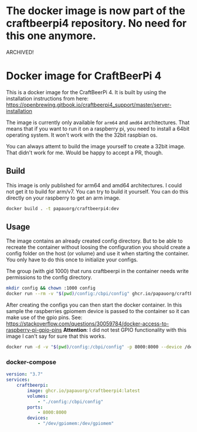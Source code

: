# The docker image is now part of the craftbeerpi4 repository. No need for this one anymore.
ARCHIVED!

# Docker image for CraftBeerPi 4

This is a docker image for the CraftBeerPi 4. It is built by using the
installation instructions from here:
https://openbrewing.gitbook.io/craftbeerpi4_support/master/server-installation

The image is currently only available for `arm64` and `amd64` architectures. That means
that if you want to run it on a raspberry pi, you need to install a 64bit 
operating system. It won't work with the the 32bit raspbian os.

You can always attemt to build the image yourself to create a 32bit image. 
That didn't work for me. Would be happy to accept a PR, though.

## Build
This image is only published for arm64 and amd64 architectures.
I could not get it to build for arm/v7. You can try to build it yourself.
You can do this directly on your raspberry to get an arm image.

```bash
docker build . -t papauorg/craftbeerpi4:dev
```

## Usage

The image contains an already created config directory. But to be able
to recreate the container without loosing the configuration you should
create a config folder on the host (or volume) and use it when starting
the container. You only have to do this once to initialize your configs.

The group (with gid 1000) that runs craftbeerpi in the container
needs write permissions to the config directory.
```bash
mkdir config && chown :1000 config
docker run --rm -v "$(pwd)/config:/cbpi/config" ghcr.io/papauorg/craftbeerpi4:latest cbpi setup
```

After creating the configs you can then start the docker container. In this sample the
raspberries gpiomem device is passed to the container so it can make use of the gpio pins.
See: https://stackoverflow.com/questions/30059784/docker-access-to-raspberry-pi-gpio-pins
**Attention**: I did not test GPIO functionality with this image I can't say for sure that this
works.

```bash
docker run -d -v "$(pwd)/config:/cbpi/config" -p 8000:8000 --device /dev/gpiomem ghcr.io/papauorg/craftbeerpi4:latest
```

### docker-compose
```yml
version: "3.7"
services:
    craftbeerpi:
        image: ghcr.io/papauorg/craftbeerpi4:latest
        volumes:
            - "./config:/cbpi/config"
        ports:
            - 8000:8000
        devices:
            - "/dev/gpiomem:/dev/gpiomem"
```

